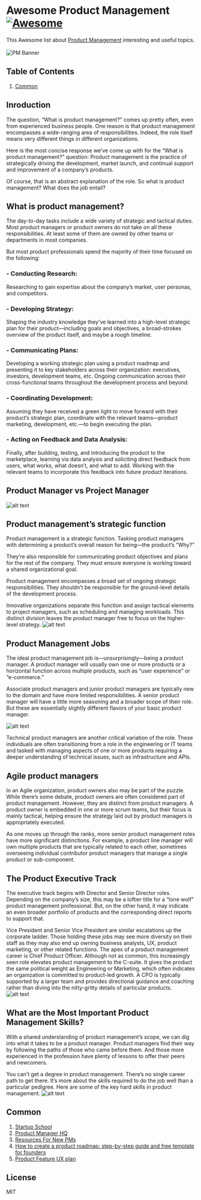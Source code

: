 # Awesome Product Management [![Awesome](https://cdn.rawgit.com/sindresorhus/awesome/d7305f38d29fed78fa85652e3a63e154dd8e8829/media/badge.svg)](https://github.com/sindresorhus/awesome)

This Awesome list about [Product Management](https://en.wikipedia.org/wiki/Product_management)  interesting and useful topics. <br /><br />
![PM Banner](https://github.com/shahedbd/awesome-project-management/blob/master/ProductManagement/Resource/pm-main.png)

## Table of Contents
1. [Common](#Common)

## Inroduction
The question, “What is product management?” comes up pretty often, even from experienced business people. One reason is that product management encompasses a wide-ranging area of responsibilities. Indeed, the role itself means very different things in different organizations.

Here is the most concise response we’ve come up with for the “What is product management?” question: Product management is the practice of strategically driving the development, market launch, and continual support and improvement of a company’s products.

Of course, that is an abstract explanation of the role. So what is product management? What does the job entail?

## What is product management?
The day-to-day tasks include a wide variety of strategic and tactical duties. Most product managers or product owners do not take on all these responsibilities. At least some of them are owned by other teams or departments in most companies. 

But most product professionals spend the majority of their time focused on the following:

### - Conducting Research: 
Researching to gain expertise about the company’s market, user personas, and competitors.
### - Developing Strategy: 
Shaping the industry knowledge they’ve learned into a high-level strategic plan for their product—including goals and objectives, a broad-strokes overview of the product itself, and maybe a rough timeline.
### - Communicating Plans: 
Developing a working strategic plan using a product roadmap and presenting it to key stakeholders across their organization: executives, investors, development teams, etc. Ongoing communication across their cross-functional teams throughout the development process and beyond.
### - Coordinating Development: 
Assuming they have received a green light to move forward with their product’s strategic plan, coordinate with the relevant teams—product marketing, development, etc.—to begin executing the plan.
### - Acting on Feedback and Data Analysis: 
Finally, after building, testing, and introducing the product to the marketplace, learning via data analysis and soliciting direct feedback from users, what works, what doesn’t, and what to add. Working with the relevant teams to incorporate this feedback into future product iterations.

## Product Manager vs Project Manager
![alt text](image.png)
## Product management’s strategic function
Product management is a strategic function. Tasking product managers with determining a product’s overall reason for being—the product’s “Why?” 

They’re also responsible for communicating product objectives and plans for the rest of the company. They must ensure everyone is working toward a shared organizational goal. 

Product management encompasses a broad set of ongoing strategic responsibilities. They shouldn’t be responsible for the ground-level details of the development process.

Innovative organizations separate this function and assign tactical elements to project managers, such as scheduling and managing workloads. This distinct division leaves the product manager free to focus on the higher-level strategy.
![alt text](image-1.png)
## Product Management Jobs
The ideal product management job is—unsurprisingly—being a product manager. A product manager will usually own one or more products or a horizontal function across multiple products, such as “user experience” or “e-commerce.” 

Associate product managers and junior product managers are typically new to the domain and have more limited responsibilities. A senior product manager will have a little more seasoning and a broader scope of their role. But these are essentially slightly different flavors of your basic product manager.

![alt text](image-2.png)

Technical product managers are another critical variation of the role. These individuals are often transitioning from a role in the engineering or IT teams and tasked with managing aspects of one or more products requiring a deeper understanding of technical issues, such as infrastructure and APIs.

## Agile product managers
In an Agile organization, product owners also may be part of the puzzle. While there’s some debate, product owners are often considered part of product management. However, they are distinct from product managers. A product owner is embedded in one or more scrum teams, but their focus is mainly tactical, helping ensure the strategy laid out by product managers is appropriately executed. 

As one moves up through the ranks, more senior product management roles have more significant distinctions. For example, a product line manager will own multiple products that are typically related to each other, sometimes overseeing individual contributor product managers that manage a single product or sub-component.


## The Product Executive Track
The executive track begins with Director and Senior Director roles. Depending on the company’s size, this may be a loftier title for a “lone wolf” product management professional. But, on the other hand, it may indicate an even broader portfolio of products and the corresponding direct reports to support that. 

Vice President and Senior Vice President are similar escalations up the corporate ladder. Those holding these jobs may see more diversity on their staff as they may also end up owning business analysts, UX, product marketing, or other related functions. The apex of a product management career is Chief Product Officer. Although not as common, this increasingly seen role elevates product management to the C-suite. It gives the product the same political weight as Engineering or Marketing, which often indicates an organization is committed to product-led growth. A CPO is typically supported by a larger team and provides directional guidance and coaching rather than diving into the nitty-gritty details of particular products.
![alt text](image-3.png)
## What are the Most Important Product Management Skills?
With a shared understanding of product management’s scope, we can dig into what it takes to be a product manager. Product managers find their way by following the paths of those who came before them. And those more experienced in the profession have plenty of lessons to offer their peers and newcomers. 

You can’t get a degree in product management. There’s no single career path to get there. It’s more about the skills required to do the job well than a particular pedigree. Here are some of the key hard skills in product management.
![alt text](image-4.png)
## Common
1. [Startup School](https://www.startupschool.org/)
1. [Product Manager HQ](https://www.productmanagerhq.com/)
1. [Resources For New PMs](https://miketadlock.tumblr.com/post/44814775687/resources-for-new-pms)
1. [How to create a product roadmap: step-by-step guide and free template for founders](https://krit.com/blog/product-roadmap-free-template-and-guide-for-founders)
1. [Product Feature UX plan](https://paper.dropbox.com/published/Product-Feature-UX-plan-aTB1elcLy3DC8NwAc33S3Dp)
  



License
----

MIT
